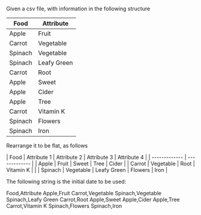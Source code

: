 Given a csv file, with information in the following structure

| Food  | Attribute |
| ------------- | ------------- |
| Apple  | Fruit  |
| Carrot  | Vegetable  |
| Spinach  | Vegetable  |
| Spinach  | Leafy Green  |
| Carrot  | Root  |
| Apple  | Sweet  |
| Apple  | Cider  |
| Apple  | Tree  |
| Carrot  | Vitamin K  |
| Spinach  | Flowers |
| Spinach  | Iron |


Rearrange it to be flat, as follows

| Food  | Attribute 1 | Attribute 2 | Attribute 3 | Attribute 4 |
| ------------- | ------------- |
| Apple  | Fruit  | Sweet  | Tree  | Cider  |
| Carrot  | Vegetable  | Root  | Vitamin K  |  |
| Spinach  | Vegetable  | Leafy Green  | Flowers | Iron |

The following string is the initial date to be used:

Food,Attribute
Apple,Fruit
Carrot,Vegetable
Spinach,Vegetable
Spinach,Leafy Green
Carrot,Root
Apple,Sweet
Apple,Cider
Apple,Tree
Carrot,Vitamin K
Spinach,Flowers
Spinach,Iron
